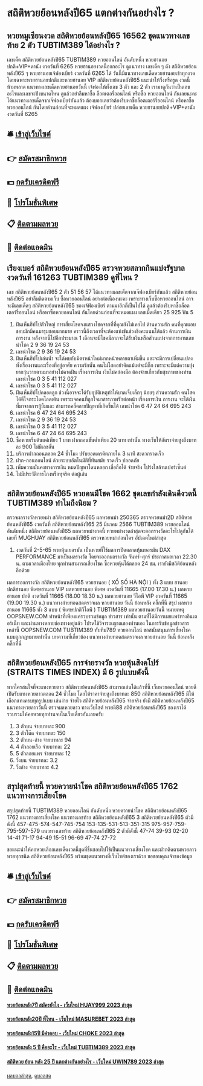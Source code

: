 # สถิติหวยย้อนหลังปี65 แตกต่างกันอย่างไร ?
## หวยหมูเซียนงวด สถิติหวยย้อนหลังปี65 16562 ชุดแนวทางเลขท้าย 2 ตัว TUBTIM389 ได้อย่างไร ?
เลขเด็ด สถิติหวยย้อนหลังปี65 TUBTIM389 หวยออนไลน์ อันดับหนึ่ง หวยฮานอยปกติ+VIP+ดานัง งวดวันที่ 6265
หวยฮานอยงวดนี้ออกอะไร ดูแนวทาง เลขเด็ด ๆ ดัง สถิติหวยย้อนหลังปี65 ๆ หวยฮานอยเจ้ฟองเบียร์ งวดวันที่ 6265 ได้ วันนี้มีแนวทางเลขเด็ดหวยฮานอยเข้าทุกงวด โดยเฉพาะหวยฮานอยปกติและหวยฮานอย VIP สถิติหวยย้อนหลังปี65 แนะนำให้วิ่งหรือรูด งวดนี้ห้ามพลาด แนวทางเลขเด็ดหวยฮานอยวันนี้ เจ้ฟองให้ทั้งเลข 3 ตัว และ 2 ตัว เรามาดูกันว่าเป็นเลขอะไรและเลขจะปังขนาดไหน ดูแล้วอย่าลืมหาซื้อ ล็อตเตอรี่ออนไลน์ หรือซื้อ หวยออนไลน์ กันเลยนะคะ
ได้แนวทางเลขเด็ดจากเจ๊ฟองเบียร์กันแล้ว ต้องบอกเลยว่าต้องรีบหาซื้อล็อตเตอร์รี่ออนไลน์ หรือหาซื้อหวยออนไลน์ กันโดยด่วนก่อนที่จะหมดแผง
เจ้ฟองเบียร์ ปล่อยเลขเด็ด หวยฮานอยปกติ+VIP+ดานัง งวดวันที่ 6265

## 🛎 [เข้าสู่เว็บไซต์](https://bit.ly/3BG5bNw)
## 👉 [สมัครสมาชิกหวย](https://bit.ly/3BG5bNw)
## 💵 [กดรับเครดิตฟรี](https://bit.ly/3C3mvgS)
## 👑 [โปรโมชั่นพิเศษ](https://bit.ly/3C3mvgS)
## 📋 [ติดตามผลหวย](https://bit.ly/3C3mvgS)
## 📱 [ติดต่อแอดมิน](https://bit.ly/3C3mvgS)

## เรียงเบอร์ สถิติหวยย้อนหลังปี65 ตรวจหวยสลากกินแบ่งรัฐบาล งวดวันที่ 161263 TUBTIM389 ดูที่ไหน ?
เลข สถิติหวยย้อนหลังปี65 2 ตัว 51 56 57
ได้แนวทางเลขเด็ดจากเจ๊ฟองเบียร์กันแล้ว สถิติหวยย้อนหลังปี65 อย่าลืมติดตามเว็บ ซื้อหวยออนไลน์ อย่างต่อเนื่องนะคะ เพราะทางเว็บซื้อหวยออนไลน์ อาจจะมีเลขเด็ดๆ สถิติหวยย้อนหลังปี65 ของเจ้ฟ้องเบียร์ ตามมาอีกก็เป็นไปได้ ดูแล้วต้องรีบหาซื้อล็อตเตอร์รี่ออนไลน์ หรือหาซื้อหวยออนไลน์ กันโดยด่วนก่อนที่จะหมดแผง
เลขเม็ดเดียว 25 925
ฟัน 5
1. ฝันเห็นฮิปโปตัวใหญ่ การเสี่ยงโชคจงแสวงโชคจากที่ที่คุณยังไม่เคยไป ด้านความรัก คนที่คุณแอบชอบมักมีคนมารุมชอบมากมาย คราวนี้ถึงเวลาที่จะต้องแข่งขันช่วงชิงคะแนนได้แล้ว ด้านการเงิน การงาน หลังจากนี้ไปอีกประมาณ 1 เดือนจะมีโชคมีลาภจะได้รับเงินหรือส่วนแบ่งจากการงานเลขนำโชค 2 9 36 19 24 53
2. เลขนำโชค 2 9 36 19 24 53
3. ฝันเห็นฮิปโปเล่นน้ำ จะได้พบกับมิตรหน้าใหม่มากหน้าหลายตาเพิ่มขึ้น และจะมีการเปลี่ยนแปลงทั้งเรื่องงานและเรื่องที่อยู่อาศัย ความรักนั้น คนไม่โสดอย่าคิดแม้แต่จะมีกิ๊ก เพราะจะมีแต่ความยุ่งยากวุ่นวายตามมาอย่างไม่คาดฝัน เรื่องการเงิน เงินไม่คล่องมือ ต้องจ่ายเกี่ยวกับสุขภาพของท่านเลขนำโชค 0 3 5 41 112 027
4. เลขนำโชค 0 3 5 41 112 027
5. ฝันเห็นฮิปโปคลอดลูก ช่วงนี้อาจจะได้รับอุบัติเหตุทำให้บาดเจ็บเล็กๆ น้อยๆ ส่วนความรัก คนโสดได้ดีใจกระโดดโลดเต้น เพราะเจอคนที่ถูกใจมาสารภาพรักต่อหน้า เรื่องการเงิน การงาน จะได้เงินที่มาจากการกู้ยืมและ สามารถคลี่คลายปัญหาที่เกิดขึ้นได้ เลขนำโชค 6 47 24 64 695 243
6. เลขนำโชค 6 47 24 64 695 243
7. เลขนำโชค 2 9 36 19 24 53
8. เลขนำโชค 0 3 5 41 112 027
9. เลขนำโชค 6 47 24 64 695 243
10. ซื้อหวยเริ่มต้นแค่เพียง 1 บาท ฝากถอนขั้นต่ำเพียง 20 บาท เท่านั้น ทางเว็บให้อัตราจ่ายสูงถึงบาทละ 900 ไม่มีเลขอั้น
11. บริการฝากถอนตลอด 24 ชั่วโมง ปรับยอดเครดิตภายใน 3 นาที สะดวกรวดเร็ว
12. ฝาก-ถอนออนไลน์ ด้วยระบบอัตโนมัติที่ทันสมัย รวดเร็ว ปลอดภัย
13. เพิ่มความมั่นคงทางการเงิน หมดปัญหาโดนหลอก เชื่อถือได้ จ่ายจริง โปร่งใสล้านเปอร์เซ็นต์
14. ไม่มีประวัติการโกงหรือทุจริต ต่อผู้เล่น

## สถิติหวยย้อนหลังปี65 หวยคนมีโชค 1662 ชุดเลขกำลังเดินดีงวดนี้ TUBTIM389 ทำไมถึงนิยม ?
ตรวจผลรางวัลหวยพม่า สถิติหวยย้อนหลังปี65 ผลหวยพม่า 250365 ตรวจหวยพม่า2D สถิติหวยย้อนหลังปี65 งวดวันที่ สถิติหวยย้อนหลังปี65 25 มีนาคม 2566 TUBTIM389 หวยออนไลน์ อันดับหนึ่ง สถิติหวยย้อนหลังปี65 ผลหวยพม่างวดนี้ หวยพม่างวดล่าสุดจะออกรางวัลอะไรไปดูกันได้เลยที่ MUGHUAY สถิติหวยย้อนหลังปี65 ตรวจหวยพม่าก่อนใคร อัปเดตใหม่ล่าสุด
1. งวดวันที่ 2-5-65 หวยหุ้นเยอรมัน เป็นหวยที่ใช้ผลการปิดตลาดหุ้นเยอรมัน DAX PERFORMANCE มาเป็นผลรางวัล โดยจะออกผลรางวัล จันทร์-ศุกร์ ประกาศผลเวลา 22.30 น. ตามเวลาเมืองไทย ทุกท่านสามารถเสี่ยงโชค ซื้อหวยหุ้นได้ตลอด 24 ชม. เรายังมีสถิติย้อนหลังอีกด้วย

ผลการออกรางวัล สถิติหวยย้อนหลังปี65 หวยฮานอย ( XỔ SỐ HÀ NỘI ) ทั้ง 3 แบบ ฮานอย ปกติฮานอย พิเศษฮานอย VIP
ผลหวยฮานอย พิเศษ งวดวันที่ 11665 (17.00 17.30 น.)
ผลหวยฮานอย ปกติ งวดวันที่ 11665 (18.00 18.30 น.)
ผลหวยฮานอย วีไอพี VIP งวดวันที่ 11665 (19.00 19.30 น.)
 แนวทางถ่ายทอดสดตรวจผล หวยฮานอย วันนี้ ย้อนหลัง คลิ๊กที่นี่ 
สรุป ผลหวยฮานอย 11665 ทั้ง 3 แบบ ( พิเศษปกติวีไอพี ) TUBTIM389 ผลหวยฮานอยวันนี้
หมายเหตุ OOPSNEW.COM ทำหน้าที่เพียงแค่รวบรวมข้อมูล ข่าวสาร เท่านั้น ตามที่ได้มีการเผยแพร่ทางอินเตอร์เน็ท และผ่านทางหลายช่องทางอยู่แล้ว โปรดใช้วิจารณญาณของท่านเอง ในการรับข้อมูลข่าวสารเหล่านี้ OOPSNEW.COM TUBTIM389 ทับทิม789 หวยออนไลน์ ขอสนับสนุนการเสี่ยงโชคแบบถูกกฎหมายเท่านั้น
บทความที่เกี่ยวข้อง
แนวทางถ่ายทอดสดตรวจผล หวยฮานอย วันนี้ ย้อนหลัง คลิ๊กที่นี่

## สถิติหวยย้อนหลังปี65 การจ่ายรางวัล หวยหุ้นสิงคโปร์ (STRAITS TIMES INDEX) มี 6 รูปแบบดังนี้
หากใครสนใจที่จะแทงหวยลาว สถิติหวยย้อนหลังปี65 สามารถเล่นได้แล้วที่นี้ เว็บหวยออนไลน์ หวยดี เปิดรับแทงหวยลาวตลอด 24 ชั่วโมง โดยให้ราคาจ่ายสูงถึงบาทละ 850 สถิติหวยย้อนหลังปี65 มีให้เลือกแทงครบทุกรูปแบบ เล่นง่าย จ่ายไว สถิติหวยย้อนหลังปี65 จ่ายจริง
ยังมี สถิติหวยย้อนหลังปี65 แนวทางหวยลาววันนี้ ตรวจผลหวยลาว ทางเว็บไซต์ หวยดี88 สถิติหวยย้อนหลังปี65 ของเราได้รวบรวมให้คอหวยทุกท่านจบในเว็บเดี่ยวกันเลยครับ
1. 3 ตัวบน จ่ายบาทละ 900
2. 3 ตัวโต๊ด จ่ายบาทละ 150
3. 2 ตัวบน-ล่าง จ่ายบาทละ 94
4. 4 ตัวลอยเรือ จ่ายบาทละ 22
5. 5 ตัวลอยแพร จ่ายบาทละ 12
6. วิ่งบน จ่ายบาทละ 3.2
7. วิ่งล่าง จ่ายบาทละ 4.2

## สรุปสุดท้ายนี้ หวยควายนำโชค สถิติหวยย้อนหลังปี65 1762 แนวทางการเสี่ยงโชค
สรุปสุดท้ายนี้ TUBTIM389 หวยออนไลน์ อันดับหนึ่ง หวยควายนำโชค สถิติหวยย้อนหลังปี65 1762 แนวทางการเสี่ยงโชค แนวทางเลขท้าย สถิติหวยย้อนหลังปี65 3 สถิติหวยย้อนหลังปี65 ตัวมีดังนี้
457-475-574-547-745-754
153-135-531-513-351-315
975-957-759-795-597-579
แนวทางเลขท้าย สถิติหวยย้อนหลังปี65 2 ตัวมีดังนี้
47-74
39-93
02-20
14-41
71-17
94-49
15-51
96-69
47-74
27-72

ขอแนะนำให้คอหวยเลือกเลขเด็ดงวดนี้ชุดที่ชื่นชอบไปใช้เป็นแนวทางเสี่ยงโชค และฝากติดตามหวยลาว หวยทุกชนิด สถิติหวยย้อนหลังปี65 พร้อมชุดแนวทางที่เว็บไซต์ของเราด้วย
ขอขอบคุณเจ้าของข้อมูล

## 🛎 [เข้าสู่เว็บไซต์](https://bit.ly/3BG5bNw)
## 👉 [สมัครสมาชิกหวย](https://bit.ly/3BG5bNw)
## 💵 [กดรับเครดิตฟรี](https://bit.ly/3C3mvgS)
## 👑 [โปรโมชั่นพิเศษ](https://bit.ly/3C3mvgS)
## 📋 [ติดตามผลหวย](https://bit.ly/3C3mvgS)
## 📱 [ติดต่อแอดมิน](https://bit.ly/3C3mvgS)

#### [หวยย้อนหลัง7ปี สมัครยังไง - เว็บใหม่ HUAY999 2023 ล่าสุด](https://atom.io/themes/หวยย้อนหลัง7ปี%20สมัครยังไง%20-%20เว็บใหม่%20huay999%202023%20ล่าสุด)
#### [หวยย้อนหลัง20ปี ที่ไหน - เว็บใหม่ MASUREBET 2023 ล่าสุด](https://atom.io/themes/หวยย้อนหลัง20ปี%20ที่ไหน%20-%20เว็บใหม่%20masurebet%202023%20ล่าสุด)
#### [หวยย้อนหลัง15ปี มีคำตอบ - เว็บใหม่ CHOKE 2023 ล่าสุด](https://atom.io/themes/หวยย้อนหลัง15ปี%20มีคำตอบ%20-%20เว็บใหม่%20choke%202023%20ล่าสุด)
#### [หวยย้อนหลัง 5 ปี คืออะไร - เว็บใหม่ TUBTIM389 2023 ล่าสุด](https://atom.io/themes/หวยย้อนหลัง%205%20ปี%20คืออะไร%20-%20เว็บใหม่%20tubtim389%202023%20ล่าสุด)
#### [สถิติหวย ย้อน หลัง 25 ปี แตกต่างกันอย่างไร - เว็บใหม่ UWIN789 2023 ล่าสุด](https://atom.io/themes/สถิติหวย%20ย้อน%20หลัง%2025%20ปี%20แตกต่างกันอย่างไร%20-%20เว็บใหม่%20uwin789%202023%20ล่าสุด)

[ผลบอลล่าสุด](https://siamsport.tv "ผลบอลล่าสุด"), [ดูบอลสด](https://siamsport.tv/ดูบอลสด "ดูบอลสด")